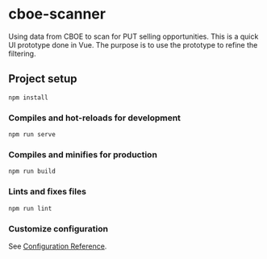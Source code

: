 # cboe-scanner
Using data from CBOE to scan for PUT selling opportunities. This is a quick UI prototype done in Vue. The purpose is to use the prototype to refine the filtering.


## Project setup
```
npm install
```

### Compiles and hot-reloads for development
```
npm run serve
```

### Compiles and minifies for production
```
npm run build
```

### Lints and fixes files
```
npm run lint
```

### Customize configuration
See [Configuration Reference](https://cli.vuejs.org/config/).
